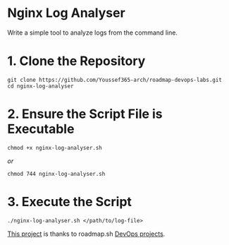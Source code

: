 # Nginx Log Analyser
Write a simple tool to analyze logs from the command line.

# 1. Clone the Repository
```
git clone https://github.com/Youssef365-arch/roadmap-devops-labs.git
cd nginx-log-analyser
```

# 2. Ensure the Script File is Executable
```
chmod +x nginx-log-analyser.sh
```
*or*
```
chmod 744 nginx-log-analyser.sh
```

# 3. Execute the Script
```
./nginx-log-analyser.sh </path/to/log-file>
```

[This project](https://roadmap.sh/projects/nginx-log-analyser) is thanks to roadmap.sh [DevOps projects](https://roadmap.sh/devops/projects).
